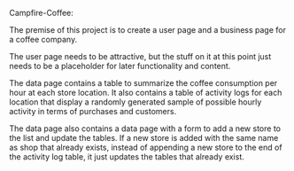 Campfire-Coffee:

The premise of this project is to create a user page and a business page for a coffee company.

The user page needs to be attractive, but the stuff on it at this point just needs to be a placeholder for later functionality and content.

The data page contains a table to summarize the coffee consumption per hour at each store location. It also contains a table of  activity logs for each location that display a randomly generated sample of possible hourly activity in terms of purchases and customers.

The data page also contains a data page with a form to add a new store to the list and update the tables. If a new store is added with the same name as shop that already exists, instead of appending a new store to the end of the activity log table, it just updates the tables that already exist.
